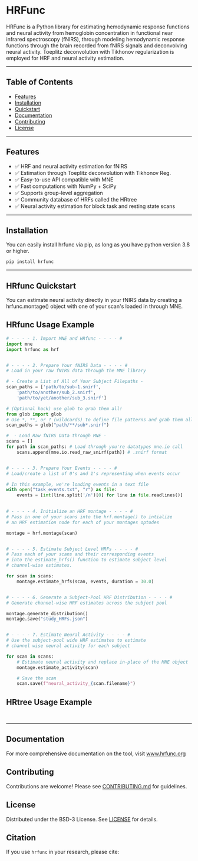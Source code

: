 # HRFunc
HRFunc is a Python library for estimating hemodynamic response functions and neural activity from hemoglobin concentration in functional near infrared spectroscopy (fNIRS), through modeling hemodynamic response functions through the brain recorded from fNIRS signals and deconvolving neural activity. Toeplitz deconvolution with Tikhonov regularization is employed for HRF and neural activity estimation. 

---

## Table of Contents

- [Features](#features)
- [Installation](#installation)
- [Quickstart](#quickstart)
- [Documentation](#documentation)
- [Contributing](#contributing)
- [License](#license)

---

## Features
- ✅ HRF and neural activity estimation for fNIRS
- ✅ Estimation through Toeplitz deconvolution with Tikhonov Reg.
- ✅ Easy-to-use API compatible with MNE
- ✅ Fast computations with NumPy + SciPy
- ✅ Supports group-level aggregation
- ✅ Community database of HRFs called the HRtree
- ✅ Neural activity estimation for block task and resting state scans

---

## Installation

You can easily install hrfunc via pip, as long as you have python version 3.8 or higher.

```bash
pip install hrfunc
```

---

## HRfunc Quickstart ##

You can estimate neural activity directly in your fNIRS data by creating a hrfunc.montage() object with one of your scan's loaded in through MNE. 

## HRfunc Usage Example ##

```python
# - - - - 1. Import MNE and HRfunc - - - - #
import mne
import hrfunc as hrf


# - - - - 2. Prepare Your fNIRS Data - - - - #
# Load in your raw fNIRS data through the MNE library

# - Create a List of All of Your Subject Filepaths -
scan_paths = ['path/to/sub-1.snirf', 
    'path/to/another/sub_2.snirf',
    'path/to/yet/another/sub_3.snirf']

# (Optional hack) use glob to grab them all! 
from glob import glob
# Use *, **, or ? (wildcards) to define file patterns and grab them all
scan_paths = glob("path/**/sub*.snirf") 

#  - Load Raw fNIRS Data through MNE -
scans = []
for path in scan_paths: # Load through you're datatypes mne.io call
    scans.append(mne.io.read_raw_snirf(path)) # .snirf format


# - - - - 3. Prepare Your Events - - - - #
# Load/create a list of 0's and 1's representing when events occur

# In this example, we're loading events in a text file
with open("task_events.txt", "r") as file:
    events = [int(line.split('/n')[0] for line in file.readlines()]

        
# - - - - 4. Initialize an HRF montage - - - - #
# Pass in one of your scans into the hrf.montage() to intialize
# an HRF estimation node for each of your montages optodes

montage = hrf.montage(scan)


# - - - - 5. Estimate Subject Level HRFs - - - - #
# Pass each of your scans and their corresponding events
# into the estimate_hrfs() function to estimate subject level 
# channel-wise estimates.

for scan in scans:
    montage.estimate_hrfs(scan, events, duration = 30.0)


# - - - - 6. Generate a Subject-Pool HRF Distribution - - - - #
# Generate channel-wise HRF estimates across the subject pool

montage.generate_distribution()
montage.save("study_HRFs.json")


# - - - - 7. Estimate Neural Activity - - - - # 
# Use the subject-pool wide HRF estimates to estimate
# channel wise neural activity for each subject

for scan in scans:
    # Estimate neural activity and replace in-place of the MNE object
    montage.estimate_activity(scan)

    # Save the scan
    scan.save(f"neural_activity_{scan.filename}")

```
## HRtree Usage Example ##

```python



```

---



## **Documentation**
For more comprehensive documentation on the tool, visit www.hrfunc.org

## Contributing
Contributions are welcome! Please see [CONTRIBUTING.md](CONTRIBUTING.md) for guidelines.

## License
Distributed under the BSD-3 License. See [LICENSE](LICENSE) for details.

## Citation
If you use `hrfunc` in your research, please cite: